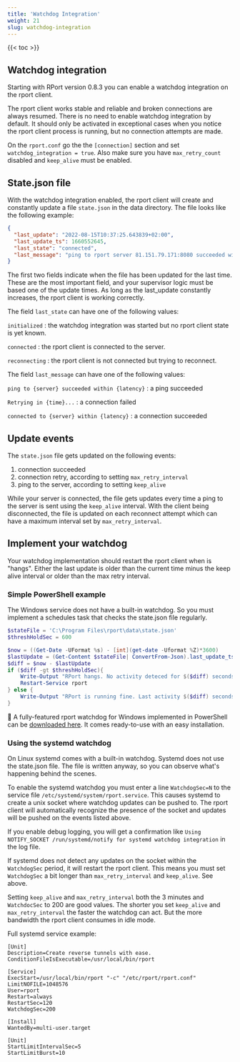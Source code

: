 ```yaml
---
title: 'Watchdog Integration'
weight: 21
slug: watchdog-integration
---
```


{{< toc >}}

## Watchdog integration

Starting with RPort version 0.8.3 you can enable a watchdog integration on the rport client.

The rport client works stable and reliable and broken connections are always resumed.
There is no need to enable watchdog integration by default.
It should only be activated in exceptional cases when you notice the rport client process is running, but no connection
attempts are made.

On the `rport.conf` go the the `[connection]` section and set `watchdog_integration = true`.
Also make sure you have `max_retry_count` disabled and `keep_alive` must be enabled.

## State.json file

With the watchdog integration enabled, the rport client will create and constantly update a file `state.json` in the
data directory. The file looks like the following example:

```json
{
  "last_update": "2022-08-15T10:37:25.643839+02:00",
  "last_update_ts": 1660552645,
  "last_state": "connected",
  "last_message": "ping to rport server 81.151.79.171:8080 succeeded within 14.682823ms"
}
```

The first two fields indicate when the file has been updated for the last time. These are the most important field,
and your supervisor logic must be based one of the update times. As long as the last_update constantly increases,
the rport client is working correctly.

The field `last_state` can have one of the following values:

`initialized`
: the watchdog integration was started but no rport client state is yet known.

`connected`
: the rport client is connected to the server.

`reconnecting`
: the rport client is not connected but trying to reconnect.

The field `last_message` can have one of the following values:

`ping to {server} succeeded within {latency}`
: a ping succeeded

`Retrying in {time}...`
: a connection failed

`connected to {server} within {latency}`
: a connection succeeded

## Update events

The `state.json` file gets updated on the following events:

1. connection succeeded
2. connection retry, according to setting `max_retry_interval`
3. ping to the server, according to setting `keep_alive`

While your server is connected, the file gets updates every time a ping to the server is sent using the `keep_alive`
interval. With the client being disconnected, the file is updated on each reconnect attempt which can have a maximum
interval set by `max_retry_interval`.

## Implement your watchdog

Your watchdog implementation should restart the rport client when is "hangs". Either the last update is older than
the current time minus the keep alive interval or older than the max retry interval.

### Simple PowerShell example

The Windows service does not have a built-in watchdog. So you must implement a schedules task that checks the state.json
file regularly.

```powershell
$stateFile = 'C:\Program Files\rport\data\state.json'
$threshHoldSec = 600

$now = ((Get-Date -UFormat %s) - [int](get-date -Uformat %Z)*3600)
$lastUpdate = (Get-Content $stateFile| ConvertFrom-Json).last_update_ts
$diff = $now - $lastUpdate
if ($diff -gt $threshHoldSec){
    Write-Output "RPort hangs. No activity deteced for $($diff) seconds."
    Restart-Service rport
} else {
    Write-Output "RPort is running fine. Last activity $($diff) seconds ago."
}
```

🐶 A fully-featured rport watchdog for Windows implemented in PowerShell can be
[downloaded here](https://github.com/renatomb/open-rport-win-watchdog). It comes ready-to-use with an easy
installation.

### Using the systemd watchdog

On Linux systemd comes with a built-in watchdog. Systemd does not use the state.json file. The file is written anyway,
so you can observe what's happening behind the scenes.

To enable the systemd watchdog you must enter a line `WatchdogSec=N` to the service file
`/etc/systemd/system/rport.service`. This causes systemd to create a unix socket where watchdog updates can be pushed to.
The rport client will automatically recognize the presence of the socket and updates will be pushed on the events listed
above.

If you enable debug logging, you will get a confirmation like `Using NOTIFY_SOCKET /run/systemd/notify for systemd watchdog integration` in the log file.

If systemd does not detect any updates on the socket within the `WatchdogSec` period, it will restart the rport client.
This means you must set `WatchdogSec` a bit longer than `max_retry_interval` and `keep_alive`. See above.

Setting `keep_alive` and `max_retry_interval` both the 3 minutes and `WatchdocSec` to 200 are good values.
The shorter you set `keep_alive` and `max_retry_interval` the faster the watchdog can act. But the more bandwidth the
rport client consumes in idle mode.

Full systemd service example:

```text
[Unit]
Description=Create reverse tunnels with ease.
ConditionFileIsExecutable=/usr/local/bin/rport

[Service]
ExecStart=/usr/local/bin/rport "-c" "/etc/rport/rport.conf"
LimitNOFILE=1048576
User=rport
Restart=always
RestartSec=120
WatchdogSec=200

[Install]
WantedBy=multi-user.target

[Unit]
StartLimitIntervalSec=5
StartLimitBurst=10
```
